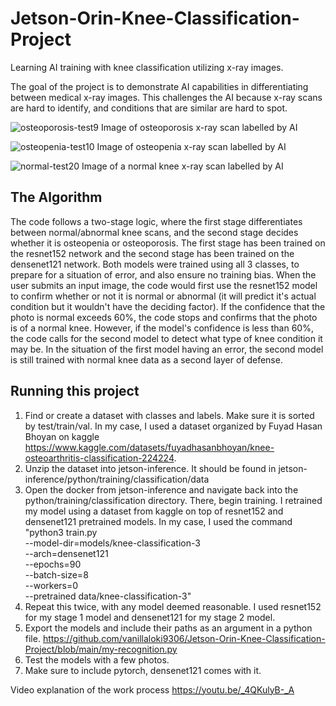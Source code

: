 # Jetson-Orin-Knee-Classification-Project
Learning AI training with knee classification utilizing x-ray images.

The goal of the project is to demonstrate AI capabilities in differentiating between medical x-ray images. This challenges the AI because x-ray scans are hard to identify, and conditions that are similar are hard to spot.

![osteoporosis-test9](https://github.com/user-attachments/assets/c24888f9-10aa-41fe-9af0-b793e2ea6cf3)
Image of osteoporosis x-ray scan  labelled by AI

![osteopenia-test10](https://github.com/user-attachments/assets/4f5eb501-3b46-4982-801f-09f3ae51d5d7)
Image of osteopenia x-ray scan labelled by AI

![normal-test20](https://github.com/user-attachments/assets/b4792bbb-dfd4-4527-af77-033d84460cb7)
Image of a normal knee x-ray scan labelled by AI


## The Algorithm

The code follows a two-stage logic, where the first stage differentiates between normal/abnormal knee scans, and the second stage decides whether it is osteopenia or osteoporosis. The first stage has been trained on the resnet152 network and the second stage has been trained on the densenet121 network. Both models were trained using all 3 classes, to prepare for a situation of error, and also ensure no training bias. When the user submits an input image, the code would first use the resnet152 model to confirm whether or not it is normal or abnormal (it will predict it's actual condition but it wouldn't have the deciding factor). If the confidence that the photo is normal exceeds 60%, the code stops and confirms that the photo is of a normal knee. However, if the model's confidence is less than 60%, the code calls for the second model to detect what type of knee condition it may be. In the situation of the first model having an error, the second model is still trained with normal knee data as a second layer of defense. 
## Running this project

1. Find or create a dataset with classes and labels. Make sure it is sorted by test/train/val. In my case, I used a dataset organized by Fuyad Hasan Bhoyan on kaggle https://www.kaggle.com/datasets/fuyadhasanbhoyan/knee-osteoarthritis-classification-224224.
2. Unzip the dataset into jetson-inference. It should be found in jetson-inference/python/training/classification/data
3. Open the docker from jetson-inference and navigate back into the python/training/classification directory. There, begin training. I retrained my model using a dataset from kaggle on top of resnet152 and densenet121 pretrained models. In my case, I used the command 
"python3 train.py \
  --model-dir=models/knee-classification-3 \
  --arch=densenet121 \
  --epochs=90 \
  --batch-size=8 \
  --workers=0 \
  --pretrained data/knee-classification-3"
4. Repeat this twice, with any model deemed reasonable. I used resnet152 for my stage 1 model and densenet121 for my stage 2 model.
5. Export the models and include their paths as an argument in a python file.
  https://github.com/vanillaloki9306/Jetson-Orin-Knee-Classification-Project/blob/main/my-recognition.py
7. Test the models with a few photos.
8. Make sure to include pytorch, densenet121 comes with it.

Video explanation of the work process
https://youtu.be/_4QKulyB-_A

